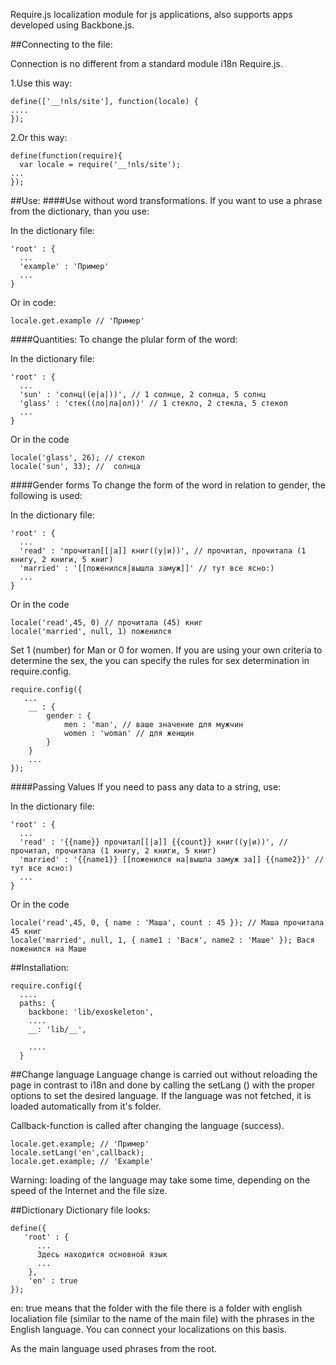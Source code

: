 Require.js localization module for js applications, also supports apps developed using Backbone.js.

##Connecting to the file: 

Connection is no different from a standard module i18n Require.js.

1.Use this way:

    define(['__!nls/site'], function(locale) {
    ....
    });

2.Or this way:

    define(function(require){
      var locale = require('__!nls/site');
    ...
    });

##Use:
####Use without word transformations. 
If you want to use a phrase from the dictionary, than you use: 

In the dictionary file:

    'root' : {
      ...
      'example' : 'Пример'
      ...
    }

Or in code:

    locale.get.example // 'Пример'

####Quantities:
To change the plular form of the word: 

In the dictionary file:

    'root' : {
      ...
      'sun' : 'солнц((е|а|))', // 1 солнце, 2 солнца, 5 солнц
      'glass' : 'стек((ло|ла|ол))' // 1 стекло, 2 стекла, 5 стекол
      ...
    }

Or in the code

    locale('glass', 26); // стекол
    locale('sun', 33); //  солнца

####Gender forms
To change the form of the word in relation to gender, the following is used: 

In the dictionary file:

    'root' : {
      ...
      'read' : 'прочитал[[|а]] книг((у|и))', // прочитал, прочитала (1 книгу, 2 книги, 5 книг)
      'married' : '[[поженился|вышла замуж]]' // тут все ясно:) 
      ...
    }

Or in the code

    locale('read',45, 0) // прочитала (45) книг
    locale('married', null, 1) поженился

Set 1 (number) for Man or 0 for women. If you are using your own criteria to determine the sex, the you can specify the rules for sex determination in require.config.

    require.config({
       ...
        __ : {
            gender : {
                men : 'man', // ваше значение для мужчин
                women : 'woman' // для женщин
            }
        }
        ...
    });

####Passing Values 
If you need to pass any data to a string, use: 

In the dictionary file:

    'root' : {
      ...
      'read' : '{{name}} прочитал[[|а]] {{count}} книг((у|и))', // прочитал, прочитала (1 книгу, 2 книги, 5 книг)
      'married' : '{{name1}} [[поженился на|вышла замуж за]] {{name2}}' // тут все ясно:) 
      ...
    }

Or in the code

    locale('read',45, 0, { name : 'Маша', count : 45 }); // Маша прочитала 45 книг
    locale('married', null, 1, { name1 : 'Вася', name2 : 'Маше' }); Вася поженился на Маше

##Installation:

    require.config({
      ....
      paths: {
        backbone: 'lib/exoskeleton',
        ....
        __: 'lib/__',

        ....
      }


##Change language 
Language change is carried out without reloading the page in contrast to i18n and done by calling the setLang () with the proper options to set the desired language. If the language was not fetched, it is loaded automatically from it's folder. 

Callback-function is called after changing the language (success).

    locale.get.example; // 'Пример'
    locale.setLang('en',callback); 
    locale.get.example; // 'Example'
    
Warning: loading of the language may take some time, depending on the speed of the Internet and the file size.

##Dictionary
Dictionary file looks:

    define({
       'root' : {
          ...
          Здесь находится основной язык
          ...
        },
        'en' : true
    });

en: true means that the folder with the file there is a folder with english localiation file (similar to the name of the main file) with the phrases in the English language. You can connect your localizations on this basis. 

As the main language used phrases from the root.

